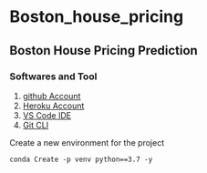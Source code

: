 # Boston_house_pricing

## Boston House Pricing Prediction

### Softwares and Tool

1. [github Account](https://github.com)
2. [Heroku Account](https://heroku.com)
3. [VS Code IDE](https://code.visualstudio.com/)
4. [Git CLI](https://https://git-scm.com/downloads)

Create a new environment for the project

```
conda Create -p venv python==3.7 -y
```
